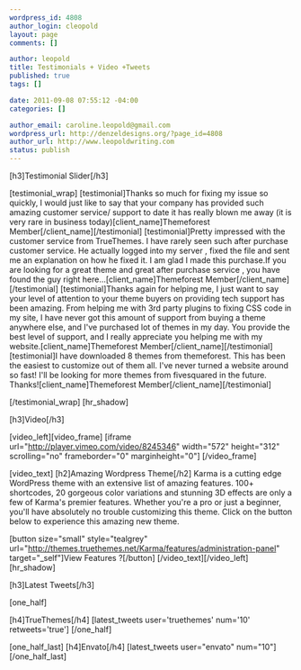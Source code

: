 ```yaml
--- 
wordpress_id: 4808
author_login: cleopold
layout: page
comments: []

author: leopold
title: Testimonials + Video +Tweets
published: true
tags: []

date: 2011-09-08 07:55:12 -04:00
categories: []

author_email: caroline.leopold@gmail.com
wordpress_url: http://denzeldesigns.org/?page_id=4808
author_url: http://www.leopoldwriting.com
status: publish
---
```

[h3]Testimonial Slider[/h3]

[testimonial_wrap]
[testimonial]Thanks so much for fixing my issue so quickly, I would just like to say that your company has provided such amazing customer service/ support to date it has really blown me away (it is very rare in business today)[client_name]Themeforest Member[/client_name][/testimonial]
[testimonial]Pretty impressed with the customer service from TrueThemes. I have rarely seen such after purchase customer service. He actually logged into my server , fixed the file and sent me an explanation on how he fixed it. I am glad I made this purchase.If you are looking for a great theme and great after purchase service , you have found the guy right here...[client_name]Themeforest Member[/client_name][/testimonial]
[testimonial]Thanks again for helping me, I just want to say your level of attention to your theme buyers on providing tech support has been amazing. From helping me with 3rd party plugins to fixing CSS code in my site, I have never got this amount of support from buying a theme anywhere else, and I've purchased lot of themes in my day. You provide the best level of support, and I really appreciate you helping me with my website.[client_name]Themeforest Member[/client_name][/testimonial]
[testimonial]I have downloaded 8 themes from themeforest. This has been the easiest to customize out of them all. I've never turned a website around so fast! I'll be looking for more themes from fivesquared in the future. Thanks![client_name]Themeforest Member[/client_name][/testimonial]

[/testimonial_wrap]
[hr_shadow]

[h3]Video[/h3]

[video_left][video_frame]
[iframe url="http://player.vimeo.com/video/8245346" width="572" height="312" scrolling="no" frameborder="0" marginheight="0"]
[/video_frame]

[video_text]
[h2]Amazing Wordpress Theme[/h2]
Karma is a cutting edge WordPress theme with an extensive list of amazing features. 100+ shortcodes, 20 gorgeous color variations and stunning 3D effects are only a few of Karma's premier features. Whether you're a pro or just a beginner, you'll have absolutely no trouble customizing this theme. Click on the button below to experience this amazing new theme.

[button size="small" style="tealgrey" url="http://themes.truethemes.net/Karma/features/administration-panel" target="_self"]View Features ?[/button]
[/video_text][/video_left]
[hr_shadow]

[h3]Latest Tweets[/h3]

[one_half]

[h4]TrueThemes[/h4]
[latest_tweets user='truethemes' num='10'  retweets='true']
[/one_half]

[one_half_last]
[h4]Envato[/h4]
[latest_tweets user="envato" num="10"]
[/one_half_last] 
